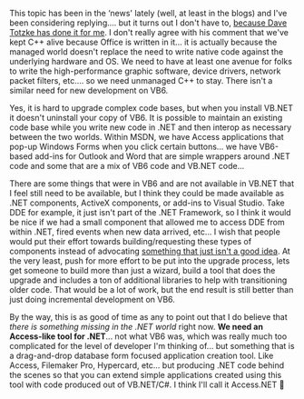 This topic has been in the &#8216;news' lately (well, at least in the blogs) and I've been considering replying.... but it turns out I don't have to, [because Dave Totzke has done it for me](http://geekswithblogs.net/dtotzke/archive/2005/03/10/25916.aspx). I don't really agree with his comment that we've kept C++ alive because Office is written in it... it is actually because the managed world doesn't replace the need to write native code against the underlying hardware and OS. We need to have at least one avenue for folks to write the high-performance graphic software, device drivers, network packet filters, etc.... so we need unmanaged C++ to stay. There isn't a similar need for new development on VB6.

Yes, it is hard to upgrade complex code bases, but when you install VB.NET it doesn't uninstall your copy of VB6. It is possible to maintain an existing code base while you write new code in .NET and then interop as necessary between the two worlds. Within MSDN, we have Access applications that pop-up Windows Forms when you click certain buttons... we have VB6-based add-ins for Outlook and Word that are simple wrappers around .NET code and some that are a mix of VB6 code and VB.NET code...

There are some things that were in VB6 and are not available in VB.NET that I feel still need to be available, but I think they could be made available as .NET components, ActiveX components, or add-ins to Visual Studio. Take DDE for example, it just isn't part of the .NET Framework, so I think it would be nice if we had a small component that allowed me to access DDE from within .NET, fired events when new data arrived, etc... I wish that people would put their effort towards building/requesting these types of components instead of advocating [something that just isn't a good idea](http://classicvb.org/petition). At the very least, push for more effort to be put into the upgrade process, lets get someone to build more than just a wizard, build a tool that does the upgrade and includes a ton of additional libraries to help with transitioning older code. That would be a lot of work, but the end result is still better than just doing incremental development on VB6.

By the way, this is as good of time as any to point out that I do believe that _there is something missing in the .NET world_ right now. **We need an Access-like tool for .NET**... not what VB6 was, which was really much too complicated for the level of developer I'm thinking of... but something that is a drag-and-drop database form focused application creation tool. Like Access, Filemaker Pro, Hypercard, etc... but producing .NET code behind the scenes so that you can extend simple applications created using this tool with code produced out of VB.NET/C#. I think I'll call it Access.NET 🙂
